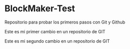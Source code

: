# BlockMaker-Test
Repositorio para probar los primeros pasos con Git y Github

Este es mi primer cambio en un repositorio de GIT

Este es mi segundo cambio en un repositorio de GIT